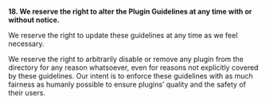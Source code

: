 **18. We reserve the right to alter the Plugin Guidelines at any time with or without notice.**

We reserve the right to update these guidelines at any time as we feel necessary.

We reserve the right to arbitrarily disable or remove any plugin from the directory for any reason whatsoever, even for reasons not explicitly covered by these guidelines.  Our intent is to enforce these guidelines with as much fairness as humanly possible to ensure plugins’ quality and the safety of their users.
